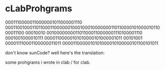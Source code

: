 # cLabProhgrams

00011100000110000001011000001110 000110010001101100011000000100010001000000011011000010100001011000011100 00010010 0010000000011011000110000001110100001110 0001001000010111 00001100000101010000101000001011 00101001 000011110001100000011011 0000110000010101000010100000101100101011

don't know sunCode? well here's the translation:

some prohgrams i wrote in clab / for clab.
